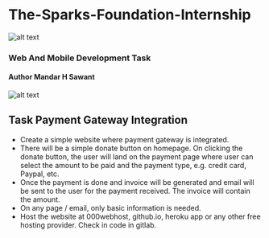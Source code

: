 # The-Sparks-Foundation-Internship         
![alt text](https://github.com/Optimus795/The-Sparks-Foundation-Internship/blob/main/download.png)
### Web And Mobile Development Task
#### Author Mandar H Sawant

![alt text](https://github.com/Optimus795/The-Sparks-Foundation-Internship/blob/main/wb.gif)


## Task Payment Gateway Integration
- Create a simple website where payment gateway is integrated.
- There will be a simple donate button on homepage. On clicking the donate button, the user will land on the payment page where 
  user can select the amount to be paid and the payment type, e.g. credit card, Paypal, etc.
- Once the payment is done and invoice will be generated and email will be sent to the user for the payment received. 
  The invoice will contain the amount.
- On any page / email, only basic information is needed.
- Host the website at 000webhost, github.io, heroku app or any other free hosting provider. Check in code in gitlab.

